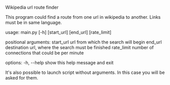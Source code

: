 Wikipedia url route finder

This program could find a route from one url in wikipedia to another. Links must be in
same language.

usage: main.py [-h] [start_url] [end_url] [rate_limit]

positional arguments:
  start_url   url from which the search will begin
  end_url     destination url, where the search must be finished
  rate_limit  number of connections that could be per minute

options:
  -h, --help  show this help message and exit

It's also possible to launch script without arguments. In this case you will be asked for them.
